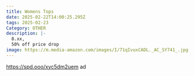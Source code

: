 ```yaml
---
title: Womens Tops
date: 2025-02-22T14:00:25.295Z
tags: 2025-02-23
Category: OTHER
description: |-
  8.xx,
  50% off price drop
image: https://m.media-amazon.com/images/I/71qIvuxCADL._AC_SY741_.jpg
---
```

https://spd.ooo/xyc5dm2uem    ad